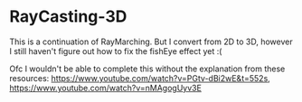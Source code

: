 # RayCasting-3D
This is a continuation of RayMarching. But I convert from 2D to 3D, however I still haven't figure out how to fix the fishEye effect yet :(

Ofc I wouldn't be able to complete this without the explanation from these resources: https://www.youtube.com/watch?v=PGtv-dBi2wE&t=552s, https://www.youtube.com/watch?v=nMAgogUyv3E

 
